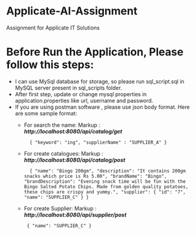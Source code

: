 # Applicate-AI-Assignment
Assignment for Applicate IT Solutions

# Before Run the Application, Please follow this steps:

* I can use MySql database for storage, so please run sql_script.sql in MySQL server present in sql_scripts folder.
* After first step, update or change mysql properties in application.properties like url, username and password.
* If you are using postman software , please use json body format. Here are some sample format:
    * For search the name:
        Markup :  ___http://localhost:8080/api/catalog/get___ 

        ` 
            {
                "keyword": "ing",
                "supplierName" : "SUPPLIER_A"
            }`

    * For create catalogues:
        Markup :  ___http://localhost:8080/api/catalog/post___

        ` 
            {
                "name": "Bingo 200gm",
                "description": "It contains 200gm snacks which price is Rs 5.00",
                "brandName": "Bingo",
                "brandDescription": "Evening snack time will be fun with the Bingo Salted Potato Chips. Made from golden quality potatoes, these chips are crispy and yummy.",
                "supplier": {
                    "id": "7",
                    "name": "SUPPLIER_C"
                }
            }`

    * For create Supplier:
         Markup :  ___http://localhost:8080/api/supplier/post___

        `
            {
                "name": "SUPPLIER_C"
            }`
